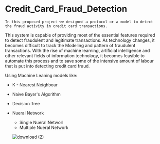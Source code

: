 # Credit_Card_Fraud_Detection

 	In this proposed project we designed a protocol or a model to detect the fraud activity in credit card transactions. 
  This system is capable of providing most of the essential features required to detect fraudulent and legitimate transactions. 
  As technology changes, it becomes difficult to track the Modeling and pattern of fraudulent transactions.
  With the rise of machine learning, artificial intelligence and other relevant fields of information technology, 
  it becomes feasible to automate this process and to save some of the intensive amount of labour that is put into detecting credit card fraud.
  
  Using Machine Leaning models like:
  * K - Nearest Neighbour
  * Naive Bayer's Algorithm
  * Decision Tree
  * Nueral Network
    * Single Nueral Networl
    * Multiple Nueral Network
    
    ![download (2)](https://user-images.githubusercontent.com/65704446/201464622-9c69f1fd-c137-4bf2-92ee-e014ee04bfbe.jpeg)
